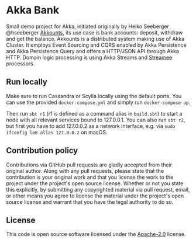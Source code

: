 # Akka Bank

Small demo project for Akka, initiated originally by Heiko Seeberger @hseeberger [Akkounts](https://github.com/hseeberger/akkounts), its use case is bank accounts: deposit, withdraw and get the balance.
Akkounts is a distributed system making use of Akka Cluster. It employs Event Sourcing and CQRS
enabled by Akka Persistence and Akka Persistence Query and offers a HTTP/JSON API through Akka HTTP.
Domain logic processing is using Akka Streams and [Streamee](https://github.com/moia-dev/streamee)
processors.

## Run locally

Make sure to run Cassandra or Scylla locally using the default ports. You can use the provided
`docker-compose.yml` and simply run `docker-compose up`.

Then run `sbt r1` (r1 is defined as a command alias in `build.sbt`) to start a node with all
relevant services bound to 127.0.0.1. You can also run `sbt r2`, but first you have to add
127.0.0.2 as a network interface, e.g. via `sudo ifconfig lo0 alias 127.0.0.2` on macOS.

## Contribution policy ##

Contributions via GitHub pull requests are gladly accepted from their original author. Along with
any pull requests, please state that the contribution is your original work and that you license
the work to the project under the project's open source license. Whether or not you state this
explicitly, by submitting any copyrighted material via pull request, email, or other means you
agree to license the material under the project's open source license and warrant that you have the
legal authority to do so.

## License ##

This code is open source software licensed under the
[Apache-2.0](http://www.apache.org/licenses/LICENSE-2.0) license.

